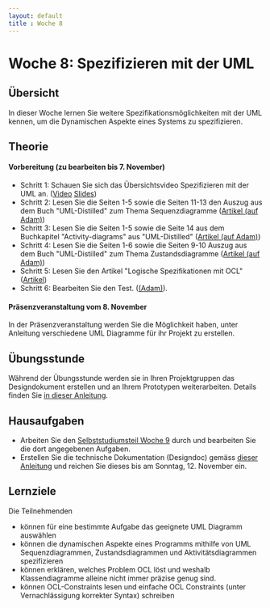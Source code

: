 ```yaml
---
layout: default
title : Woche 8
---
```


# Woche 8: Spezifizieren mit der UML


## Übersicht

In dieser Woche lernen Sie weitere Spezifikationsmöglichkeiten mit der UML kennen, um die Dynamischen Aspekte eines Systems zu spezifizieren.

## Theorie

#### Vorbereitung (zu bearbeiten bis 7. November)

* Schritt 1: Schauen Sie sich das Übersichtsvideo Spezifizieren mit der UML an. ([Video](https://unibas.cloud.panopto.eu/Panopto/Pages/Viewer.aspx?id=4132b7e1-6433-4f9c-b854-b07000f6fd82) [Slides](./slides/UML.pdf))
* Schritt 2: Lesen Sie die Seiten 1-5 sowie die Seiten 11-13 den Auszug aus dem Buch "UML-Distilled" zum Thema Sequenzdiagramme ([Artikel (auf Adam)](https://adam.unibas.ch/goto_adam_file_1632199_download.html))
* Schritt 3: Lesen Sie die Seiten 1-5 sowie die Seite 14 aus dem Buchkapitel "Activity-diagrams" aus "UML-Distilled" ([Artikel (auf Adam)](https://adam.unibas.ch/goto_adam_file_1632198_download.html))
* Schritt 4: Lesen Sie die Seiten 1-6 sowie die Seiten 9-10 Auszug aus dem Buch "UML-Distilled" zum Thema Zustandsdiagramme ([Artikel (auf Adam)](https://adam.unibas.ch/goto_adam_file_1632197_download.html))
* Schritt 5: Lesen Sie den Artikel "Logische Spezifikationen mit OCL" ([Artikel](./ocl))
* Schritt 6: Bearbeiten Sie den Test. ([(Adam)](https://adam.unibas.ch/goto_adam_tst_1646924.html)).

#### Präsenzveranstaltung vom 8. November

In der Präsenzveranstaltung werden Sie die Möglichkeit haben, unter Anleitung verschiedene UML Diagramme für ihr Projekt zu erstellen. 

## Übungsstunde

Während der Übungsstunde werden sie in Ihren Projektgruppen das Designdokument erstellen und an Ihrem Prototypen weiterarbeiten.
Details finden Sie [in dieser Anleitung](../project/technical-doc).

## Hausaufgaben

* Arbeiten Sie den [Selbststudiumsteil Woche 9](../week9/index) durch und bearbeiten Sie die dort angegebenen Aufgaben. 
* Erstellen Sie die technische Dokumentation (Designdoc) gemäss [dieser Anleitung](https://unibas-marcelluethi.github.io/software-engineering/project/step2/exercises) und reichen Sie dieses bis am Sonntag, 12. November ein.



## Lernziele

Die Teilnehmenden
- können für eine bestimmte Aufgabe das geeignete UML Diagramm auswählen
- können die dynamischen Aspekte eines Programms mithilfe von UML Sequenzdiagrammen, Zustandsdiagrammen und Aktivitätsdiagrammen spezifizieren
- können erklären, welches Problem OCL löst und weshalb Klassendiagramme alleine nicht immer präzise genug sind.
- können OCL-Constraints lesen und einfache OCL Constraints (unter Vernachlässigung korrekter Syntax) schreiben

